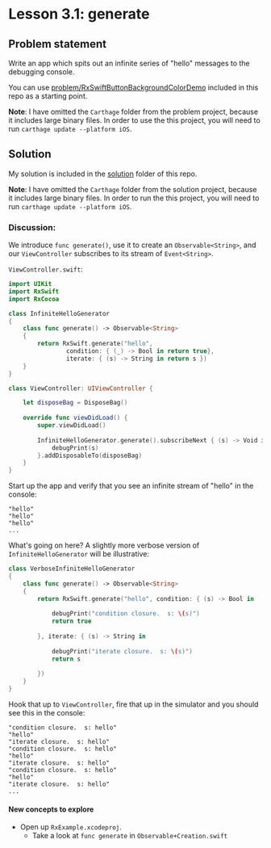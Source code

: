 # Lesson 3.1: generate

## Problem statement

Write an app which spits out an infinite series of "hello" messages to the debugging console.

You can use [problem/RxSwiftButtonBackgroundColorDemo](problem/RxSwiftButtonBackgroundColorDemo) included in this repo as a starting point.

**Note**: I have omitted the `Carthage` folder from the problem project, because it includes large binary files.  In order to use the this project, you will need to run `carthage update --platform iOS`.

## Solution

My solution is included in the [solution](solution) folder of this repo.

**Note**: I have omitted the `Carthage` folder from the solution project, because it includes large binary files.  In order to run the this project, you will need to run `carthage update --platform iOS`.

### Discussion:

We introduce `func generate()`, use it to create an `Observable<String>`, and our `ViewController` subscribes to its stream of `Event<String>`.

`ViewController.swift`:

```swift
import UIKit
import RxSwift
import RxCocoa

class InfiniteHelloGenerator
{
    class func generate() -> Observable<String>
    {
        return RxSwift.generate("hello",
                condition: { (_) -> Bool in return true},
                iterate: { (s) -> String in return s })
    }
}

class ViewController: UIViewController {

    let disposeBag = DisposeBag()
    
    override func viewDidLoad() {
        super.viewDidLoad()
        
        InfiniteHelloGenerator.generate().subscribeNext { (s) -> Void in
            debugPrint(s)
        }.addDisposableTo(disposeBag)
    }
}
```

Start up the app and verify that you see an infinite stream of "hello" in the console:

```
"hello"
"hello"
"hello"
...
```

What's going on here?  A slightly more verbose version of `InfiniteHelloGenerator` will be illustrative:

```swift
class VerboseInfiniteHelloGenerator
{
    class func generate() -> Observable<String>
    {
        return RxSwift.generate("hello", condition: { (s) -> Bool in
            
            debugPrint("condition closure.  s: \(s)")
            return true
            
        }, iterate: { (s) -> String in
            
            debugPrint("iterate closure.  s: \(s)")
            return s
            
        })
    }
}
```

Hook that up to `ViewController`, fire that up in the simulator and you should see this in the console:

```
"condition closure.  s: hello"
"hello"
"iterate closure.  s: hello"
"condition closure.  s: hello"
"hello"
"iterate closure.  s: hello"
"condition closure.  s: hello"
"hello"
"iterate closure.  s: hello"
...
```

#### New concepts to explore

* Open up `RxExample.xcodeproj`.
  * Take a look at `func generate` in `Observable+Creation.swift`
